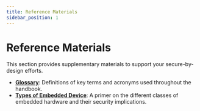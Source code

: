 ```yaml
---
title: Reference Materials
sidebar_position: 1
---
```


# Reference Materials

This section provides supplementary materials to support your secure-by-design efforts.

- **[Glossary](./glossary.md)**: Definitions of key terms and acronyms used throughout the handbook.
- **[Types of Embedded Device](./types-of-embedded-device.md)**: A primer on the different classes of embedded hardware and their security implications.
